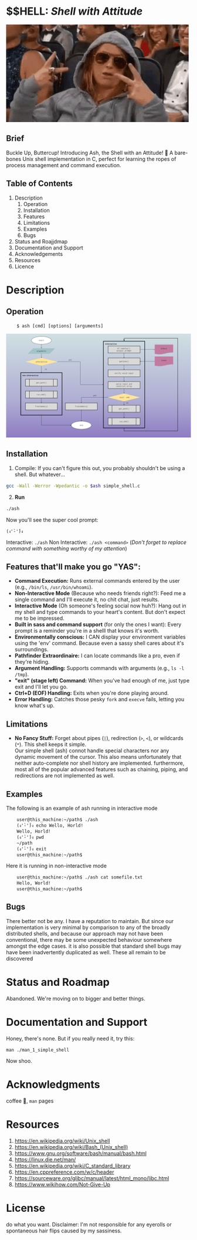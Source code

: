 # $$HELL: *Shell with Attitude*
![attitude](./assets/attitude.gif)

## Brief

Buckle Up, Buttercup! Introducing Ash, the Shell with an Attitude! 💅 A bare-bones Unix shell implementation in C, perfect for learning the ropes of process management and command execution.

## Table of Contents
1. Description
	1. Operation
	2. Installation
	3. Features
	4. Limitations
	5. Examples
	6. Bugs
2. Status and Roajjdmap
3. Documentation and Support
4. Acknowledgements
5. Resources
6. Licence

# Description
## Operation

```
	$ ash [cmd] [options] [arguments]
```

![flowchart](./assets/atlas-shell-main-v2.png)

## Installation

1. Compile: If you can't figure this out, you probably shouldn't be using a shell. But whatever...

```bash
gcc -Wall -Werror -Wpedantic -o $ash simple_shell.c
```

2. **Run**
```bash
./ash
```

Now you'll see the super cool prompt:

```
(ง'̀-'́)ง 
```
Interactive: `./ash`
Non Interactive: `./ash <command>` (*Don't forget to replace command with something worthy of my attention*)

## Features that'll make you go "YAS":

* **Command Execution:** Runs external commands entered by the user (e.g., `/bin/ls`, `/usr/bin/whoami`).
* **Non-Interactive Mode** (Because who needs friends right?): Feed me a single command and I'll execute it, no chit chat, just results. 
* **Interactive Mode** (Oh someone's feeling social now huh?): Hang out in my shell and type commands to your heart's content. But don't expect me to be impressed.
* **Built in sass and command support** (for only the ones I want): Every prompt is a reminder you're in a shelll that knows it's worth.
* **Environmentally conscious:** I CAN display your environment variables using the 'env' command. Because even a sassy shell cares about it's surroundings. 
* **Pathfinder Extraordinaire:** I can locate commands like a pro, even if they're hiding.  
* **Argument Handling:** Supports commands with arguments (e.g., `ls -l /tmp`).
* **"exit" (stage left) Command:** When you've had enough of me, just type exit and I'll let you go.
* **Ctrl+D (EOF) Handling:** Exits when you're done playing around.
* **Error Handling:** Catches those pesky `fork` and `execve` fails, letting you know what's up.

## Limitations
* **No Fancy Stuff:** Forget about pipes (`|`), redirection (`>`, `<`), or wildcards (`*`). This shell keeps it simple.\
Our simple shell (ash) connot handle special characters nor any dynamic movement of the cursor. This also means unfortunately that neither auto-complete nor shell history are implemented. furthermore, most all of the popular advanced features such as chaining, piping, and redirections are not implemented as well.

## Examples

The following is an example of ash running in interactive mode

```
	user@this_machine:~/path$ ./ash
	(ง'̀-'́)ง echo Wello, Horld!
	Wello, Horld!
	(ง'̀-'́)ง pwd
	~/path
	(ง'̀-'́)ง exit
	user@this_machine:~/path$ 
```

Here it is running in non-interactive mode

```
	user@this_machine:~/path$ ./ash cat somefile.txt
	Hello, World!
	user@this_machine:~/path$ 
```

## Bugs
There better not be any. I have a reputation to maintain. But since our implementation is very minimal by comparison to any of the broadly distributed shells, and because our approach may not have been conventional, there may be some unexpected behaviour somewhere amongst the edge cases. it is also possible that standard shell bugs may have been inadvertently duplicated as well. These all remain to be discovered

# Status and Roadmap
Abandoned. We're moving on to bigger and better things.

# Documentation and Support
Honey, there's none. But if you really need it, try this:
``` 
man ./man_1_simple_shell
```
Now shoo.
# Acknowledgments
coffee :pray:, `man` pages

# Resources

1. <https://en.wikipedia.org/wiki/Unix_shell>
2. <https://en.wikipedia.org/wiki/Bash_(Unix_shell)>
3. <https://www.gnu.org/software/bash/manual/bash.html>
4. <https://linux.die.net/man/>
5. <https://en.wikipedia.org/wiki/C_standard_library>
6. <https://en.cppreference.com/w/c/header>
7. <https://sourceware.org/glibc/manual/latest/html_mono/libc.html>
8. <https://www.wikihow.com/Not-Give-Up>

# License
do what you want. Disclaimer: I'm not responsible for any eyerolls or spontaneous hair flips caused by my sassiness.

<!--------
these are .md comments, they're invisible. it is some of what i've written for the the man page. you could use this as refererce if needed.

ash - a minimal re-implementation of shell

DESCRIPTION
This is a simple emulation of the classic UNIX shell. It can run in both interactive and non-interactive modes depending on whether or not arguments were passed during initiation. Our shell is primarily designed to handle simple singular commands. Along with these, options and arguments may be given as well.

OPERATION
If no arguments were passed at initiation, then Ash sets its mode into interactive. In this state it displays a prompt in stdout for the user and then it awaits for input coming from stdin. Once input has been received, it is interpreted and executed (if a matching command is found) along with its options and arguments, and once all subprocess created in response conclude, it will repeat the entire described series of steps again until an `exit` command is detected -- upon which our shell program terminates safely.
If a no matching command is found within the /bin/ directory then an error message is output.

BUGS
Since our implementation is very minimal by comparison to any of the broadly distributed shells, and because our approach may not have been conventional, there may be some unexpected behaviour somewhere amongst the edge cases. it is also possible that standard shell bugs may have been inadvertently duplicated as well. These all remain to be discovered
-------->
